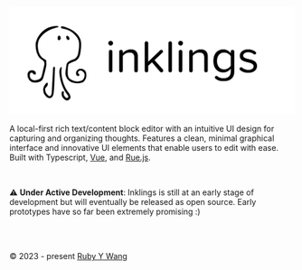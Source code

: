 <div align="center">
<picture>
  <img width="520" src="https://github.com/ruby-cube/project-inklings/blob/main/inklings-logo.png" alt="inklings logo"/>
</picture>
</div>

A local-first rich text/content block editor with an intuitive UI design for capturing and organizing thoughts. Features a clean, minimal graphical interface and innovative UI elements that enable users to edit with ease. Built with Typescript, [Vue](www.vuejs.org), and [Rue.js](https://github.com/ruby-cube/rue).

<br/>

⚠️ **Under Active Development**: Inklings is still at an early stage of development but will eventually be released as open source. Early prototypes have so far been extremely promising :)

<br/>
<br/>

© 2023 - present [Ruby Y Wang](https://github.com/ruby-cube)